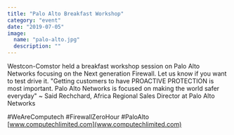```yaml
---
title: "Palo Alto Breakfast Workshop"
category: "event"
date: "2019-07-05"
image:
  name: "palo-alto.jpg"
  description: ""
---
```


Westcon-Comstor held a breakfast workshop session on Palo Alto Networks focusing on the Next generation Firewall. Let us know if you want to test drive it.
"Getting customers to have PROACTIVE PROTECTION is most important. Palo Alto Networks is focused on making the world safer everyday"
~ Said Rechchard, Africa Regional Sales Director at Palo Alto Networks

#WeAreComputech #FirewallZeroHour #PaloAlto [www.computechlimited.com](www.computechlimited.com)

